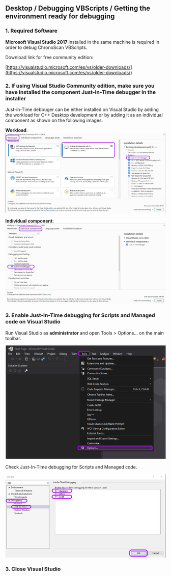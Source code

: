 
## Desktop / Debugging VBScripts / Getting the environment ready for debugging

### 1. Required Software

**Microsoft Visual Studio 2017** installed in the same machine is required in order to debug ChronoScan VBScripts.

Download link for free community edition:  

[https://visualstudio.microsoft.com/es/vs/older-downloads/](https://visualstudio.microsoft.com/es/vs/older-downloads/)

### 2. If using Visual Studio Community edition, make sure you have installed the component Just-In-Time debugger in the installer

Just-in-Time debbuger can be either installed on Visual Studio by adding the workload for C++ Desktop development or by adding it as an individual component as shown on the following images.

__Workload__:  
<img src="./_images_/debugging/vscomunnitygitcpp.jpg" width="620" height="auto">


__Individual component__:  
<img src="./_images_/debugging/vs2017jit.jpg" width="620" height="auto">

### 3. Enable Just-In-Time debugging for Scripts and Managed code on Visual Studio

Run Visual Studio as **administrator** and open Tools > Options... on the main toolbar.

<img src="./_images_/debugging/vs2017_tool_debug.png" width="620" height="auto">

Check Just-In-Time debugging for Scripts and Managed code.

<img src="./_images_/debugging/justin.jpg" width="620" height="auto">

### 3. Close Visual Studio
